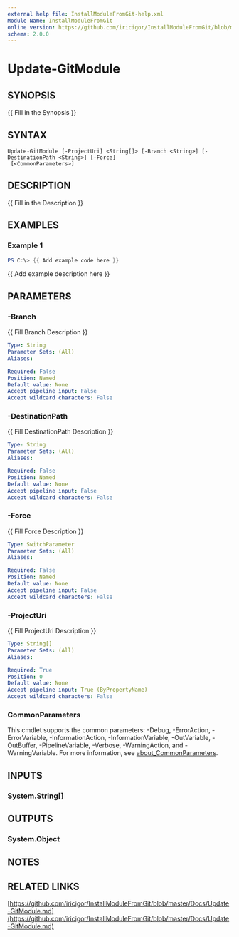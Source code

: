 ```yaml
---
external help file: InstallModuleFromGit-help.xml
Module Name: InstallModuleFromGit
online version: https://github.com/iricigor/InstallModuleFromGit/blob/master/Docs/Update-GitModule.md
schema: 2.0.0
---
```


# Update-GitModule

## SYNOPSIS
{{ Fill in the Synopsis }}

## SYNTAX

```
Update-GitModule [-ProjectUri] <String[]> [-Branch <String>] [-DestinationPath <String>] [-Force]
 [<CommonParameters>]
```

## DESCRIPTION
{{ Fill in the Description }}

## EXAMPLES

### Example 1
```powershell
PS C:\> {{ Add example code here }}
```

{{ Add example description here }}

## PARAMETERS

### -Branch
{{ Fill Branch Description }}

```yaml
Type: String
Parameter Sets: (All)
Aliases:

Required: False
Position: Named
Default value: None
Accept pipeline input: False
Accept wildcard characters: False
```

### -DestinationPath
{{ Fill DestinationPath Description }}

```yaml
Type: String
Parameter Sets: (All)
Aliases:

Required: False
Position: Named
Default value: None
Accept pipeline input: False
Accept wildcard characters: False
```

### -Force
{{ Fill Force Description }}

```yaml
Type: SwitchParameter
Parameter Sets: (All)
Aliases:

Required: False
Position: Named
Default value: None
Accept pipeline input: False
Accept wildcard characters: False
```

### -ProjectUri
{{ Fill ProjectUri Description }}

```yaml
Type: String[]
Parameter Sets: (All)
Aliases:

Required: True
Position: 0
Default value: None
Accept pipeline input: True (ByPropertyName)
Accept wildcard characters: False
```

### CommonParameters
This cmdlet supports the common parameters: -Debug, -ErrorAction, -ErrorVariable, -InformationAction, -InformationVariable, -OutVariable, -OutBuffer, -PipelineVariable, -Verbose, -WarningAction, and -WarningVariable. For more information, see [about_CommonParameters](http://go.microsoft.com/fwlink/?LinkID=113216).

## INPUTS

### System.String[]

## OUTPUTS

### System.Object
## NOTES

## RELATED LINKS

[https://github.com/iricigor/InstallModuleFromGit/blob/master/Docs/Update-GitModule.md](https://github.com/iricigor/InstallModuleFromGit/blob/master/Docs/Update-GitModule.md)

